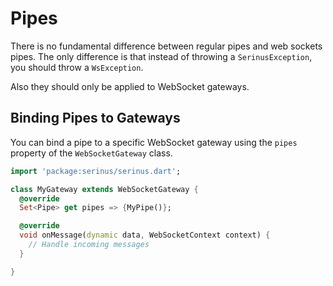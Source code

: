 # Pipes

There is no fundamental difference between regular pipes and web sockets pipes. The only difference is that instead of throwing a `SerinusException`, you should throw a `WsException`.

Also they should only be applied to WebSocket gateways.

## Binding Pipes to Gateways

You can bind a pipe to a specific WebSocket gateway using the `pipes` property of the `WebSocketGateway` class.

```dart
import 'package:serinus/serinus.dart';

class MyGateway extends WebSocketGateway {
  @override
  Set<Pipe> get pipes => {MyPipe()};

  @override
  void onMessage(dynamic data, WebSocketContext context) {
    // Handle incoming messages
  }

}
```
